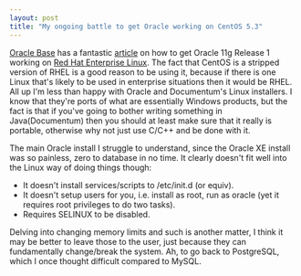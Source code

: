 ```yaml
---
layout: post
title: "My ongoing battle to get Oracle working on CentOS 5.3"
---
```


<a href="http://www.oracle-base.com">Oracle Base</a> has a fantastic <a href="http://www.oracle-base.com/articles/11g/OracleDB11gR1InstallationOnEnterpriseLinux4and5.php">article</a> on how to get Oracle 11g Release 1 working on <a href="http://www.redhat.com/rhel/">Red Hat Enterprise Linux</a>. The fact that CentOS is a stripped version of RHEL is a good reason to be using it, because if there is one Linux that's likely to be used in enterprise situations then it would be RHEL. All up I'm less than happy with Oracle and Documentum's Linux installers. I know that they're ports of what are essentially Windows products, but the fact is that if you've going to bother writing something in Java(Documentum) then you should at least make sure that it really is portable,  otherwise why not just use C/C++ and be done with it.
<!--more-->
The main Oracle install I struggle to understand, since the Oracle XE install was so painless, zero to database in no time. It clearly doesn't fit well into the Linux way of doing things though:
<ul>
  <li> It doesn't install services/scripts  to /etc/init.d (or equiv).</li>
  <li>It doesn't setup users for you, i.e. install as root, run as oracle (yet it requires root privileges to do two tasks).</li>
  <li>Requires SELINUX to be disabled.</li>
</ul>
Delving into changing memory limits and such is another matter, I think it may be better to leave those to the user,  just because they can fundamentally change/break the system. Ah, to go back to PostgreSQL, which I once thought difficult compared to MySQL.
